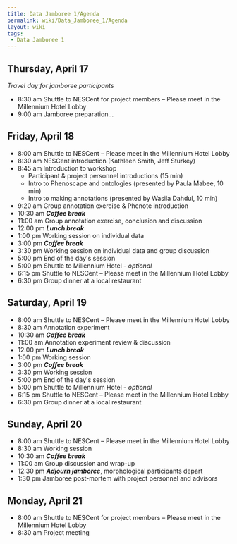 ```yaml
---
title: Data Jamboree 1/Agenda
permalink: wiki/Data_Jamboree_1/Agenda
layout: wiki
tags:
 - Data Jamboree 1
---
```


## Thursday, April 17

*Travel day for jamboree participants*

- 8:30 am Shuttle to NESCent for project members – Please meet in the
  Millennium Hotel Lobby
- 9:00 am Jamboree preparation...

## Friday, April 18

- 8:00 am Shuttle to NESCent – Please meet in the Millennium Hotel Lobby
- 8:30 am NESCent introduction (Kathleen Smith, Jeff Sturkey)
- 8:45 am Introduction to workshop
  - Participant & project personnel introductions (15 min)
  - Intro to Phenoscape and ontologies (presented by Paula Mabee, 10
    min)
  - Intro to making annotations (presented by Wasila Dahdul, 10 min)
- 9:20 am Group annotation exercise & Phenote introduction
- 10:30 am ***Coffee break***
- 11:00 am Group annotation exercise, conclusion and discussion
- 12:00 pm ***Lunch break***
- 1:00 pm Working session on individual data
- 3:00 pm ***Coffee break***
- 3:30 pm Working session on individual data and group discussion
- 5:00 pm End of the day's session
- 5:00 pm Shuttle to Millennium Hotel - *optional*
- 6:15 pm Shuttle to NESCent – Please meet in the Millennium Hotel Lobby
- 6:30 pm Group dinner at a local restaurant

## Saturday, April 19

- 8:00 am Shuttle to NESCent – Please meet in the Millennium Hotel Lobby
- 8:30 am Annotation experiment
- 10:30 am ***Coffee break***
- 11:00 am Annotation experiment review & discussion
- 12:00 pm ***Lunch break***
- 1:00 pm Working session
- 3:00 pm ***Coffee break***
- 3:30 pm Working session
- 5:00 pm End of the day's session
- 5:00 pm Shuttle to Millennium Hotel - *optional*
- 6:15 pm Shuttle to NESCent – Please meet in the Millennium Hotel Lobby
- 6:30 pm Group dinner at a local restaurant

## Sunday, April 20

- 8:00 am Shuttle to NESCent – Please meet in the Millennium Hotel Lobby
- 8:30 am Working session
- 10:30 am ***Coffee break***
- 11:00 am Group discussion and wrap-up
- 12:30 pm ***Adjourn jamboree***, morphological participants depart
- 1:30 pm Jamboree post-mortem with project personnel and advisors

## Monday, April 21

- 8:00 am Shuttle to NESCent for project members – Please meet in the
  Millennium Hotel Lobby
- 8:30 am Project meeting
